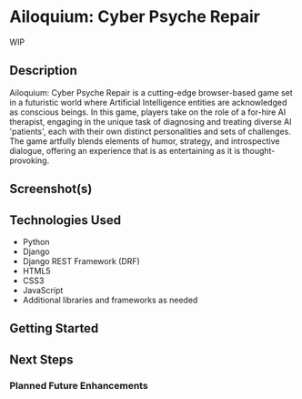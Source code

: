 # Ailoquium: Cyber Psyche Repair

WIP

## Description
Ailoquium: Cyber Psyche Repair is a cutting-edge browser-based game set in a futuristic world where Artificial Intelligence entities are acknowledged as conscious beings. In this game, players take on the role of a for-hire AI therapist, engaging in the unique task of diagnosing and treating diverse AI 'patients', each with their own distinct personalities and sets of challenges. The game artfully blends elements of humor, strategy, and introspective dialogue, offering an experience that is as entertaining as it is thought-provoking.

## Screenshot(s)
<!-- ![Landing Page Screenshot](URL_to_screenshot) -->


## Technologies Used
- Python
- Django
- Django REST Framework (DRF)
- HTML5
- CSS3
- JavaScript
- Additional libraries and frameworks as needed

## Getting Started
<!-- - [Deployed App Link](Link_to_deployed_app)
- [Trello Board for Project Planning](Link_to_Trello_board) -->

## Next Steps
### Planned Future Enhancements

